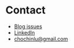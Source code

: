 # Contact

- [Blog issues](https://github.com/chochinlu/blog/issues)
- [LinkedIn](https://www.linkedin.com/in/cho-ching-lu-02029737/)
- chochinlu@gmail.com